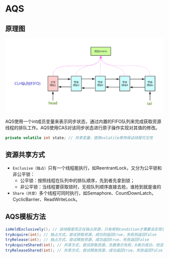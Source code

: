 # AQS

## 原理图

![640](img\640.webp)

AQS使用一个int成员变量来表示同步状态，通过内置的FIFO队列来完成获取资源线程的排队工作。AQS使用CAS对该同步状态进行原子操作实现对其值的修改。

```java
private volatile int state; // 共享变量，使用volatile修饰保证线程可见性
```

## 资源共享方式

* `Exclusive（独占）`只有一个线程能执行，如ReentrantLock，又分为公平锁和非公平锁：
  * 公平锁：按照线程在队列中的排队顺序，先到者先拿到锁；
  * 非公平锁：当线程要获取锁时，无视队列顺序直接去抢，谁抢到就是谁的
* `Share（共享）`多个线程可同时执行，如Semaphore、CountDownLatch，CyclicBarrier、ReadWriteLock。

## AQS模板方法

```java
isHeldExclusively(); // 该线程是否正在独占资源，只有用到condition才需要去实现它
tryAcquire(int); // 独占方式。尝试获取资源，成功则返回true，失败则返回false
tryRelease(int); // 独占方式，尝试释放资源，成功返回true，失败返回false
tryAcquireShared(int); // 共享方式，尝试获取资源。负数表示失败，0表示成功，但没有剩余可用资源；正数表示成功，且有剩余资源
tryReleaseShared(int); // 共享方式，尝试释放资源，成功返回true，失败返回false
```

